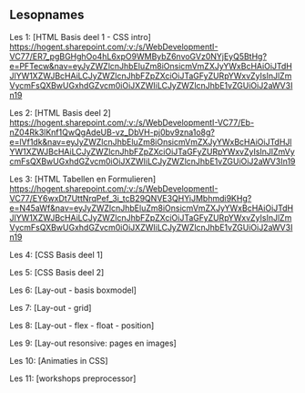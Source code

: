 ## Lesopnames


Les 1: [HTML Basis deel 1 - CSS intro]   
https://hogent.sharepoint.com/:v:/s/WebDevelopmentI-VC77/ER7_pgBGHghOo4hL6xpO9WMBybZ6nvoGVz0NYjEyQ5BtHg?e=PFTecw&nav=eyJyZWZlcnJhbEluZm8iOnsicmVmZXJyYWxBcHAiOiJTdHJlYW1XZWJBcHAiLCJyZWZlcnJhbFZpZXciOiJTaGFyZURpYWxvZyIsInJlZmVycmFsQXBwUGxhdGZvcm0iOiJXZWIiLCJyZWZlcnJhbE1vZGUiOiJ2aWV3In19

Les 2: [HTML Basis deel 2]
https://hogent.sharepoint.com/:v:/s/WebDevelopmentI-VC77/Eb-nZ04Rk3lKnf1QwQgAdeUB-vz_DbVH-pj0bv9zna1o8g?e=lVf1dk&nav=eyJyZWZlcnJhbEluZm8iOnsicmVmZXJyYWxBcHAiOiJTdHJlYW1XZWJBcHAiLCJyZWZlcnJhbFZpZXciOiJTaGFyZURpYWxvZyIsInJlZmVycmFsQXBwUGxhdGZvcm0iOiJXZWIiLCJyZWZlcnJhbE1vZGUiOiJ2aWV3In19


Les 3: [HTML Tabellen en Formulieren]
https://hogent.sharepoint.com/:v:/s/WebDevelopmentI-VC77/EY6wxDt7UttNrqPef_3i_tcB29QNVE3QHYiJMbhmdi9KHg?e=N45aWf&nav=eyJyZWZlcnJhbEluZm8iOnsicmVmZXJyYWxBcHAiOiJTdHJlYW1XZWJBcHAiLCJyZWZlcnJhbFZpZXciOiJTaGFyZURpYWxvZyIsInJlZmVycmFsQXBwUGxhdGZvcm0iOiJXZWIiLCJyZWZlcnJhbE1vZGUiOiJ2aWV3In19


Les 4: [CSS Basis deel 1]



Les 5: [CSS Basis deel 2]



Les 6: [Lay-out - basis boxmodel]


Les 7: [Lay-out - grid]



Les 8: [Lay-out - flex - float - position]



Les 9: [Lay-out resonsive: pages en images]



Les 10: [Animaties in CSS]



Les 11: [workshops preprocessor]



